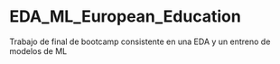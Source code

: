 # EDA_ML_European_Education
Trabajo de final de bootcamp consistente en una EDA y un entreno de modelos de ML
